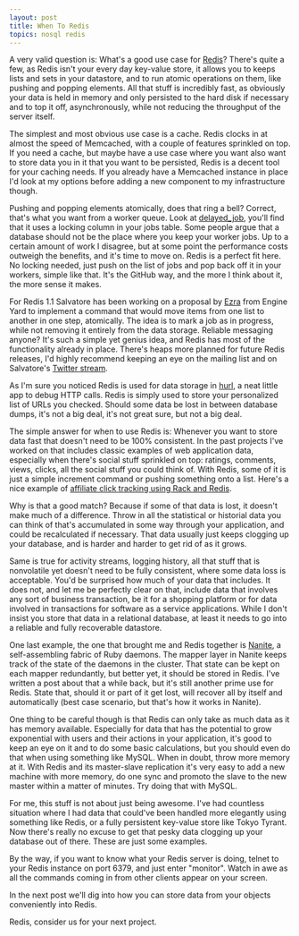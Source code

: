 ```yaml
---
layout: post
title: When To Redis
topics: nosql redis
---
```

A very valid question is: What's a good use case for [Redis](http://code.google.com/p/redis)? There's quite a few, as Redis isn't your every day key-value store, it allows you to keeps lists and sets in your datastore, and to run atomic operations on them, like pushing and popping elements. All that stuff is incredibly fast, as obviously your data is held in memory and only persisted to the hard disk if necessary and to top it off, asynchronously, while not reducing the throughput of the server itself.

The simplest and most obvious use case is a cache. Redis clocks in at almost the speed of Memcached, with a couple of features sprinkled on top. If you need a cache, but maybe have a use case where you want also want to store data you in it that you want to be persisted, Redis is a decent tool for your caching needs. If you already have a Memcached instance in place I'd look at my options before adding a new component to my infrastructure though.

Pushing and popping elements atomically, does that ring a bell? Correct, that's what you want from a worker queue. Look at [delayed\_job](http://github.com/tobi/delayed_job), you'll find that it uses a locking column in your jobs table. Some people argue that a database should not be the place where you keep your worker jobs. Up to a certain amount of work I disagree, but at some point the performance costs outweigh the benefits, and it's time to move on. Redis is a perfect fit here. No locking needed, just push on the list of jobs and pop back off it in your workers, simple like that. It's the GitHub way, and the more I think about it, the more sense it makes.

For Redis 1.1 Salvatore has been working on a proposal by [Ezra](http://twitter.com/ezmobius) from Engine Yard to implement a command that would move items from one list to another in one step, atomically. The idea is to mark a job as in progress, while not removing it entirely from the data storage. Reliable messaging anyone? It's such a simple yet genius idea, and Redis has most of the functionality already in place. There's heaps more planned for future Redis releases, I'd highly recommend keeping an eye on the mailing list and on Salvatore's [Twitter stream](http://twitter.com/antirez).

As I'm sure you noticed Redis is used for data storage in [hurl](http://hurl.it), a neat little app to debug HTTP calls. Redis is simply used to store your personalized list of URLs you checked. Should some data be lost in between database dumps, it's not a big deal, it's not great sure, but not a big deal.

The simple answer for when to use Redis is: Whenever you want to store data fast that doesn't need to be 100% consistent. In the past projects I've worked on that includes classic examples of web application data, especially when there's social stuff sprinkled on top: ratings, comments, views, clicks, all the social stuff you could think of. With Redis, some of it is just a simple increment command or pushing something onto a list. Here's a nice example of [affiliate click tracking using Rack and Redis](http://www.mrkris.com/2009/10/28/affiliate-click-tracking-with-rack-and-redis-because-i-care/).

Why is that a good match? Because if some of that data is lost, it doesn't make much of a difference. Throw in all the statistical or historial data you can think of that's accumulated in some way through your application, and could be recalculated if necessary. That data usually just keeps clogging up your database, and is harder and harder to get rid of as it grows.

Same is true for activity streams, logging history, all that stuff that is nonvolatile yet doesn't need to be fully consistent, where some data loss is acceptable. You'd be surprised how much of your data that includes. It does not, and let me be perfectly clear on that, include data that involves any sort of business transaction, be it for a shopping platform or for data involved in transactions for software as a service applications. While I don't insist you store that data in a relational database, at least it needs to go into a reliable and fully recoverable datastore.

One last example, the one that brought me and Redis together is [Nanite](http://github.com/ezmobius/nanite), a self-assembling fabric of Ruby daemons. The mapper layer in Nanite keeps track of the state of the daemons in the cluster. That state can be kept on each mapper redundantly, but better yet, it should be stored in Redis. I've written a post about that a while back, but it's still another prime use for Redis. State that, should it or part of it get lost, will recover all by itself and automatically (best case scenario, but that's how it works in Nanite).

One thing to be careful though is that Redis can only take as much data as it has memory available. Especially for data that has the potential to grow exponential with users and their actions in your application, it's good to keep an eye on it and to do some basic calculations, but you should even do that when using something like MySQL. When in doubt, throw more memory at it. With Redis and its master-slave replication it's very easy to add a new machine with more memory, do one sync and promoto the slave to the new master within a matter of minutes. Try doing that with MySQL.

For me, this stuff is not about just being awesome. I've had countless situation where I had data that could've been handled more elegantly using something like Redis, or a fully persistent key-value store like Tokyo Tyrant. Now there's really no excuse to get that pesky data clogging up your database out of there. These are just some examples.

By the way, if you want to know what your Redis server is doing, telnet to your Redis instance on port 6379, and just enter "monitor". Watch in awe as all the commands coming in from other clients appear on your screen.

In the next post we'll dig into how you can store data from your objects conveniently into Redis.

Redis, consider us for your next project.